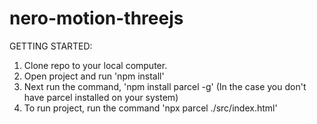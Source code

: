 # nero-motion-threejs

GETTING STARTED:
1. Clone repo to your local computer.
2. Open project and run 'npm install'
3. Next run the command, 'npm install parcel -g' (In the case you don't have parcel installed on your system)
4. To run project, run the command 'npx parcel ./src/index.html'
